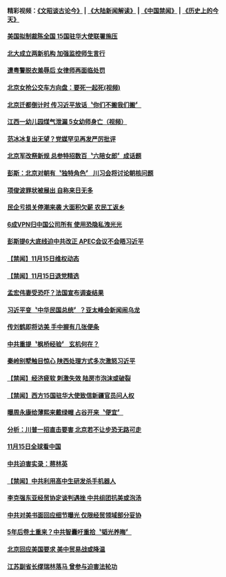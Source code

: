 #### 精彩视频：[《文昭谈古论今》](https://github.com/gfw-breaker/wenzhao/blob/master/README.md?t=11161531) | [《大陆新闻解读》](https://github.com/gfw-breaker/ntdtv-comedy/blob/master/README.md?t=11161531) | [《中国禁闻》](https://github.com/gfw-breaker/ntdtv-news/blob/master/README.md?t=11161531) | [《历史上的今天》](https://github.com/gfw-breaker/today-in-history/blob/master/README.md?t=11161531) 


#### [美国拟制裁陈全国 15国驻华大使联署施压](../pages/news204/a1399593.md?t=11161531) 

#### [北大成立两新机构 加强监控师生言行](../pages/news204/a1399599.md?t=11161531) 

#### [遭粤警脱衣羞辱后 女律师再面临处罚](../pages/news204/a1399598.md?t=11161531) 

#### [北京女抢公交车方向盘：要死一起死(视频)](../pages/news204/a1399580.md?t=11161531) 

#### [北京迁都倒计时 传习近平放话〝你们不搬我们搬〞](../pages/news204/a1399585.md?t=11161531) 

#### [江西一幼儿园煤气泄漏 5女幼师身亡（视频）](../pages/news204/a1399582.md?t=11161531) 

#### [范冰冰复出无望？党媒罕见再发严厉批评](../pages/news204/a1399574.md?t=11161531) 

#### [北京军改祭新规 总参特招数百〝六陪女郎〞成话题](../pages/news204/a1399428.md?t=11161531) 

#### [彭斯：北京对朝有〝独特角色〞 川习会将讨论朝核问题](../pages/news204/a1399565.md?t=11161531) 

#### [项俊波罪状被展出 自称来日无多](../pages/news204/a1399551.md?t=11161531) 

#### [民企亏损关停潮来袭 大面积欠薪 农民工返乡](../pages/news204/a1399550.md?t=11161531) 

#### [6成VPN归中国公司所有  使用恐隐私洩光光](../pages/news204/a1399530.md?t=11161531) 

#### [彭斯提6大底线迫中共改正  APEC会议不会晤习近平](../pages/news204/a1399523.md?t=11161531) 



#### [【禁闻】11月15日维权动态](../pages/news204/a1399527.md?t=11161531) 

#### [【禁闻】11月15日退党精选](../pages/news204/a1399526.md?t=11161531) 

#### [孟宏伟妻受恐吓？法国宣布调查结果](../pages/news204/a1399422.md?t=11161531) 

#### [习近平变〝中华民国总统〞？亚太峰会新闻闹乌龙](../pages/news204/a1399280.md?t=11161531) 

#### [传刘鹤即将访美 手中握有几张便条](../pages/news204/a1399486.md?t=11161531) 

#### [中共重提〝枫桥经验〞 玄机何在？](../pages/news204/a1399517.md?t=11161531) 

#### [秦岭别墅触目惊心 陕西处理方式多次激怒习近平](../pages/news204/a1399395.md?t=11161531) 

#### [【禁闻】经济疲软 刺激失效 陆房市泡沫或破裂](../pages/news204/a1399512.md?t=11161531) 

#### [【禁闻】西方15国驻华大使致信新疆官员问人权](../pages/news204/a1399508.md?t=11161531) 

#### [曝周永康给薄熙来戴绿帽 占谷开来〝便宜〞](../pages/news204/a1399269.md?t=11161531) 

#### [分析：川普一招直击要害 北京若不让步恐无路可走](../pages/news204/a1399431.md?t=11161531) 

#### [11月15日全球看中国](../pages/news204/a1399505.md?t=11161531) 

#### [中共迫害实录：蒋林英](../pages/news204/a1399494.md?t=11161531) 

#### [【禁闻】中共利用高中生研发杀手机器人](../pages/news204/a1399492.md?t=11161531) 

#### [李克强东亚经贸协定谈判遇挫 中共组团抗美或泡汤](../pages/news204/a1399491.md?t=11161531) 

#### [中共对美书面回应细节曝光 仅限经贸领域部分妥协](../pages/news204/a1399484.md?t=11161531) 

#### [5年后卷土重来？中共智囊吁重拾〝韬光养晦〞](../pages/news204/a1399478.md?t=11161531) 

#### [北京回应美国要求 美中贸易战或降温](../pages/news204/a1399470.md?t=11161531) 

#### [江苏副省长缪瑞林落马 曾参与迫害法轮功](../pages/news204/a1399468.md?t=11161531) 


